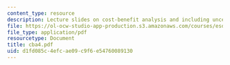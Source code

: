 ```yaml
---
content_type: resource
description: Lecture slides on cost-benefit analysis and including uncertainty.
file: https://ol-ocw-studio-app-production.s3.amazonaws.com/courses/esd-72-engineering-risk-benefit-analysis-spring-2007/d1fd085c4efcae09c9f6e54760089130_cba4.pdf
file_type: application/pdf
resourcetype: Document
title: cba4.pdf
uid: d1fd085c-4efc-ae09-c9f6-e54760089130
---
```

